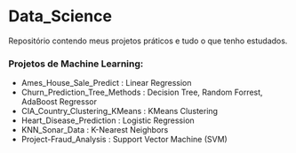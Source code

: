 # Data_Science
Repositório contendo meus projetos práticos e tudo o que tenho estudados.

### Projetos de Machine Learning:
 - Ames_House_Sale_Predict : Linear Regression
 - Churn_Prediction_Tree_Methods : Decision Tree, Random Forrest, AdaBoost Regressor
 - CIA_Country_Clustering_KMeans : KMeans Clustering
 - Heart_Disease_Prediction : Logistic Regression
 - KNN_Sonar_Data : K-Nearest Neighbors
 - Project-Fraud_Analysis : Support Vector Machine (SVM)
